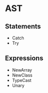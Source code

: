 AST
===

Statements
----------
- Catch
- Try

Expressions
-----------
- NewArray
- NewClass
- TypeCast
- Unary
